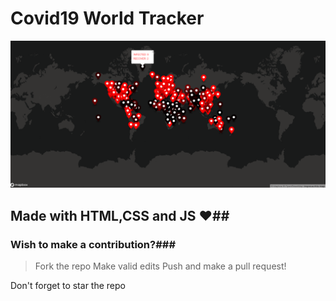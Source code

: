 # Covid19 World Tracker
![What is this](map.png)
## Made with HTML,CSS and JS ❤️##
### Wish to make a contribution?###

> Fork the repo
> Make valid edits
> Push and make a pull request!

Don't forget to star the repo
